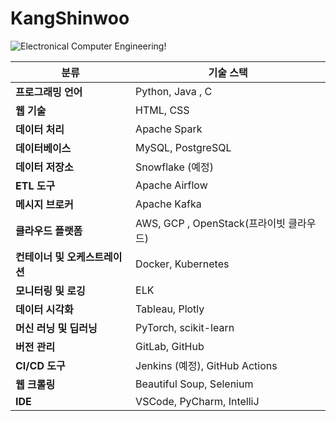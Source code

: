 # KangShinwoo




![Electronical Computer Engineering](https://img.shields.io/badge/ElectronicalComputerEngineering-333333?style=flat-square&logo=atom&logoColor=white)!


 분류                            | 기술 스택                                       |
|---------------------------------|------------------------------------------------|
| **프로그래밍 언어**             | Python, Java , C                  |
| **웹 기술**                     | HTML, CSS                                      |
| **데이터 처리**                 | Apache Spark          |
| **데이터베이스**                | MySQL, PostgreSQL                              |
| **데이터 저장소**               | Snowflake (예정)                              |
| **ETL 도구**                   | Apache Airflow                                 |
| **메시지 브로커**               | Apache Kafka                                   |
| **클라우드 플랫폼**             | AWS, GCP , OpenStack(프라이빗 클라우드)                                     |
| **컨테이너 및 오케스트레이션**  | Docker, Kubernetes                             |
| **모니터링 및 로깅**            | ELK                                           |
| **데이터 시각화**               | Tableau, Plotly                                |
| **머신 러닝 및 딥러닝**         | PyTorch, scikit-learn      |
| **버전 관리**                   | GitLab, GitHub                                 |
| **CI/CD 도구**                 | Jenkins (예정), GitHub Actions          |
| **웹 크롤링**                 | Beautiful Soup, Selenium                       |
| **IDE**                         | VSCode, PyCharm, IntelliJ                      |
